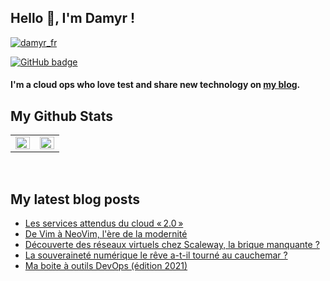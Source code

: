 ## Hello 👋, I'm Damyr !

<p align="left"> <a href="https://twitter.com/damyr_fr" target="blank"><img src="https://img.shields.io/twitter/follow/damyr_fr?logo=twitter&style=for-the-badge" alt="damyr_fr" /></a>

<a href="https://github.com/DamyrFr?tab=followers"><img src="https://img.shields.io/github/followers/DamyrFr?tab=followers?label=blue&logo=github&style=for-the-badge" alt="GitHub badge" /></a></p>

#### I'm a cloud ops who love test and share new technology on [my blog](https://www.damyr.fr).

## My Github Stats
<table><tr><td valign="top" width="50%">
<img src="https://github-readme-stats.vercel.app/api?username=DamyrFr&show_icons=true&theme=merko&count_private=true&hide_border=true" align="left" style="width: 100%" />
</td><td valign="top" width="50%">
<img src="https://github-readme-stats.vercel.app/api/top-langs/?username=DamyrFr&theme=merko&hide_border=true&layout=compact" align="left" style="width: 100%" />
</td></tr></table>
<br/>

## My latest blog posts
<!-- BLOG-POST-LIST:START -->
- [Les services attendus du cloud « 2.0 »](https://www.damyr.fr/posts/attentes-du-cloud-2/)
- [De Vim à NeoVim, l&#39;ère de la modernité](https://www.damyr.fr/posts/neovim/)
- [Découverte des réseaux virtuels chez Scaleway, la brique manquante ?](https://www.damyr.fr/posts/scaleway-vpc/)
- [La souveraineté numérique le rêve a-t-il tourné au cauchemar ?](https://www.damyr.fr/posts/la-souverainete-numerique/)
- [Ma boite à outils DevOps &lpar;édition 2021&rpar;](https://www.damyr.fr/posts/boite-a-outil-devops-2021/)
<!-- BLOG-POST-LIST:END -->
<br />
